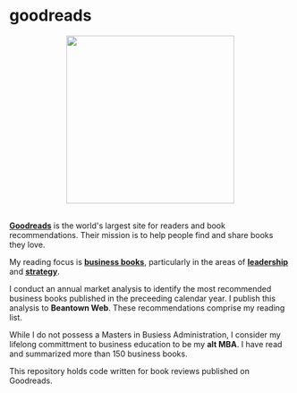 # goodreads

<div id="header" align="center">
  <img src="https://upload.wikimedia.org/wikipedia/commons/thumb/1/1a/Goodreads_logo.svg/640px-Goodreads_logo.svg.png" width="300"/>
</div>

<br>

<p><a href="https://www.goodreads.com/" target="_blank"><strong>Goodreads</strong></a> is the world's largest site for readers and book recommendations. Their mission is to help people find and share books they love.</p>

<p>My reading focus is <a href="https://www.goodreads.com/review/list/692620-gene-babon?utf8=%E2%9C%93&ref=nav_mybooks&shelf=read&sort=date_read&view=covers&title=gene-babon&per_page=100" target="_blank"><strong>business books</strong></a>, particularly in the areas of <a href="https://www.goodreads.com/review/list/692620-gene-babon?per_page=100&ref=nav_mybooks&shelf=leadership&utf8=%E2%9C%93&view=covers" target="_blank"><strong>leadership</strong></a> and <a href="#" target="_blank"><strong>strategy</strong></a>.</p>

<p>I conduct an annual market analysis to identify the most recommended business books published in the preceeding calendar year. I publish this analysis to <a hreaf-"https://beantownweb.blogspot.com/search/label/books" target="_blank"><strong>Beantown Web</strong></a>. These recommendations comprise my reading list.</p>

<p>While I do not possess a Masters in Busiess Administration, I consider my lifelong committment to business education to be my <strong>alt MBA</strong>. I have read and summarized more than 150 business books.</p>

<p>This repository holds code written for book reviews published on Goodreads.</p>

